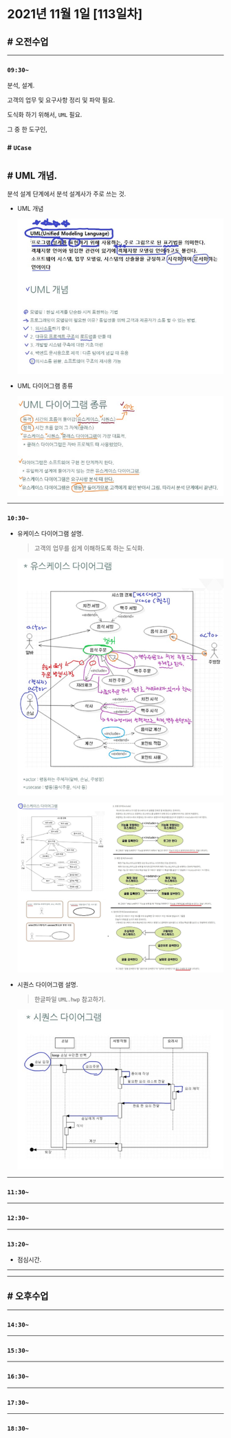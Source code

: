 # 2021년 11월 1일 [113일차]

## # 오전수업
----
### `09:30~`

분석, 설계.      

고객의 업무 및 요구사항 정리 및 파악 필요.     

도식화 하기 위해서,  `UML` 필요.    

그 중 한 도구인,     

### # `UCase`      

#

## # UML 개념.     

분석 설계 단계에서 분석 설계사가 주로 쓰는 것.     

- UML 개념  
 
  ![UML 개념](https://github.com/SungWoo0315/study-repository/blob/main/image-save/UML%20%EC%84%A4%EB%AA%85/UML_01%20-%20%EB%B3%B5%EC%82%AC%EB%B3%B8.jpg)  

- UML 다이어그램 종류  

  ![UML 다이어그램 종류](https://github.com/SungWoo0315/study-repository/blob/main/image-save/UML%20%EC%84%A4%EB%AA%85/UML_02%20-%20%EB%B3%B5%EC%82%AC%EB%B3%B8.jpg)  

----
### `10:30~`  

- 유케이스 다이어그램 설명.     
  > 고객의 업무를 쉽게 이해하도록 하는 도식화.    

  ![유케이스 다이어그램1](https://github.com/SungWoo0315/study-repository/blob/main/image-save/UML%20%EC%84%A4%EB%AA%85/UML_03%20-%20%EB%B3%B5%EC%82%AC%EB%B3%B8.jpg)  


  ![유케이스 다이어그램2](https://github.com/SungWoo0315/study-repository/blob/main/image-save/UML%20%EC%84%A4%EB%AA%85/UML_04%20-%20%EB%B3%B5%EC%82%AC%EB%B3%B8.jpg)  



- 시퀀스 다이어그램 설명.   
  > 한글파일 `UML.hwp` 참고하기.   

  ![시퀀스 다이어그램](https://github.com/SungWoo0315/study-repository/blob/main/image-save/UML%20%EC%84%A4%EB%AA%85/UML_05%20-%20%EB%B3%B5%EC%82%AC%EB%B3%B8.jpg)     

----
### `11:30~`








----
### `12:30~`








----
### `13:20~`

  - 점심시간.

---
---

## # 오후수업

---
### `14:30~`










---
### `15:30~`









----
### `16:30~`








----
### `17:30~`








----
### `18:30~`
